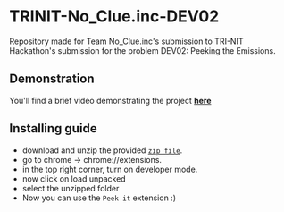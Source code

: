 # TRINIT-No_Clue.inc-DEV02
Repository made for Team No_Clue.inc's submission to TRI-NIT Hackathon's submission for the problem DEV02: Peeking the Emissions. 

## Demonstration
You'll find a brief video demonstrating the project [**here**](https://github.com/Manobal-Singh-Bagady/Peek-it/tree/main/demonstration)

## Installing guide

- download and unzip the provided [`zip file`](https://github.com/Manobal-Singh-Bagady/TRINIT-No_Clue.inc-DEV02/releases/download/v1.0.0/peek-it-extension.zip).
- go to chrome -> chrome://extensions.
- in the top right corner, turn on developer mode.
- now click on load unpacked
- select the unzipped folder
- Now you can use the `Peek it` extension :)
